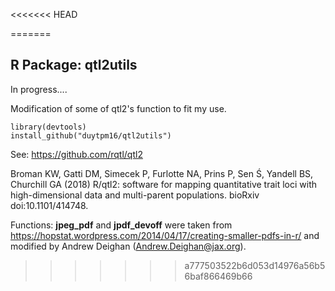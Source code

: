 <<<<<<< HEAD

=======
## R Package: qtl2utils

In progress....

Modification of some of qtl2's function to fit my use. 

    library(devtools)
    install_github("duytpm16/qtl2utils")






See: https://github.com/rqtl/qtl2

Broman KW, Gatti DM, Simecek P, Furlotte NA, Prins P, Sen Ś, Yandell BS, Churchill GA (2018) 
R/qtl2: software for mapping quantitative trait loci with high-dimensional data and multi-parent populations. 
bioRxiv doi:10.1101/414748. 

Functions: **jpeg_pdf** and **jpdf_devoff** were taken from https://hopstat.wordpress.com/2014/04/17/creating-smaller-pdfs-in-r/ and modified by Andrew Deighan (Andrew.Deighan@jax.org).


>>>>>>> a777503522b6d053d14976a56b56baf866469b66
